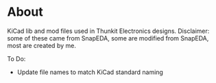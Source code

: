 # About #

KiCad lib and mod files used in Thunkit Electronics designs.
Disclaimer: some of these came from SnapEDA, some are modified from SnapEDA, most are created by me.

To Do:
- Update file names to match KiCad standard naming
